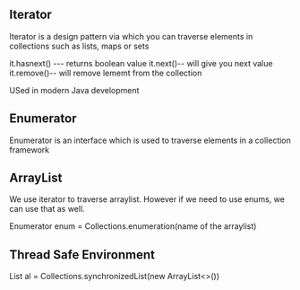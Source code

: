 ## Iterator

Iterator is a design pattern via which you can traverse elements in collections such as lists, maps or sets


it.hasnext() --- returns boolean value
it.next()-- will give you next value
it.remove()-- will remove lememt from the collection


USed in modern Java development


## Enumerator

Enumerator is an interface which is used to traverse elements in a collection framework

## ArrayList

We use iterator to traverse arraylist. However if we need to use enums,
we can use that as well.

Enumerator<Integer> enum = Collections.enumeration(name of the arraylist)

## Thread Safe Environment

List al = Collections.synchronizedList(new ArrayList<>())